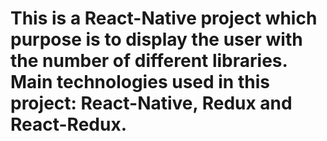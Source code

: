 # This is a React-Native project which purpose is to display the user with the number of different libraries. Main technologies used in this project: React-Native, Redux and React-Redux.
